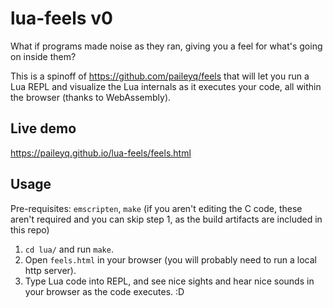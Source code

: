 # lua-feels v0

What if programs made noise as they ran, giving you a feel for what's going on inside them?

This is a spinoff of https://github.com/paileyq/feels that will let you run a Lua REPL and visualize the Lua internals as it executes your code, all within the browser (thanks to WebAssembly).

## Live demo

https://paileyq.github.io/lua-feels/feels.html

## Usage

Pre-requisites: `emscripten`, `make` (if you aren't editing the C code, these aren't required and you can skip step 1, as the build artifacts are included in this repo)

1. `cd lua/` and run `make`.
2. Open `feels.html` in your browser (you will probably need to run a local http server).
3. Type Lua code into REPL, and see nice sights and hear nice sounds in your browser as the code executes. :D
